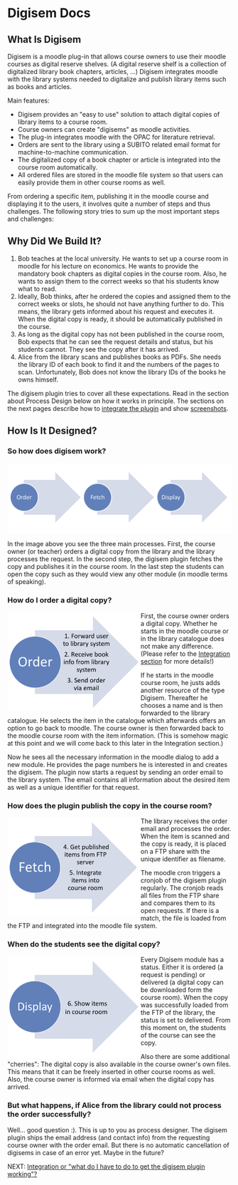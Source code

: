 Digisem Docs
============
<h2>What Is Digisem</h2>

<p>
Digisem is a moodle plug-in that allows course owners to use their moodle courses as digital reserve shelves. (A digital reserve shelf is a collection of digitalized library book chapters, articles, ...)  Digisem integrates moodle with the library systems needed to digitalize and publish library items such as books and articles. 
</p>

<p>Main features:</p>
<ul>
 <li>Digisem provides an "easy to use" solution to attach digital copies of library items to a course room.</li>
 <li>Course owners can create "digisems" as moodle activities. </li>
 <li>The plug-in integrates moodle with the OPAC for literature retrieval. </li>
 <li>Orders are sent to the library using a SUBITO related email format for machine-to-machine communication. </li>
 <li>The digitalized copy of a book chapter or article is integrated into the course room automatically. </li>
 <li>All ordered files are stored in the moodle file system so that users can easily provide them in other course rooms as well. </li>
</ul>

<p>From ordering a specific item, publishing it in the moodle course and displaying it to the users, it involves quite a number of steps and thus challenges. The following story tries to sum up the most important steps and challenges:</p>

<h2>Why Did We Build It?</h2>
<ol>
<li>Bob teaches at the local university. He wants to set up a course room in moodle for his lecture on economics. He wants to provide the mandatory book chapters as digital copies in the course room. Also, he wants to assign them to the correct weeks so that his students know what to read. </li>
<li>Ideally, Bob thinks, after he ordered the copies and assigned them to the correct weeks or slots, he should not have anything further to do. This means, the library gets informed about his request and executes it. When the digital copy is ready, it should be automatically published in the course. </li>
<li>As long as the digital copy has not been published in the course room, Bob expects that he can see the request details and status, but his students cannot. They see the copy after it has arrived. </li>
<li>Alice from the library scans and publishes books as PDFs. She needs the library ID of each book to find it and the numbers of the pages to scan. Unfortunately, Bob does not know the library IDs of the books he owns himself. </li>
</ol>

<p>The digisem plugin tries to cover all these expectations. Read in the section about Process Design below on how it works in principle. The sections on the next pages describe how to <a href="https://github.com/digisem/digisem-docs/blob/master/Integration.md">integrate the plugin</a> and show <a href="https://github.com/digisem/digisem-docs/blob/master/Screenshots.md">screenshots</a>. </p>


<h2>How Is It Designed?</h2>

<h3>So how does digisem work?</h3>
<img src="imgs/digisem-process.png" width=800 align="top" />
<p>In the image above you see the three main processes. First, the course owner (or teacher) orders a digital copy from the library and the library processes the request. In the second step, the digisem plugin fetches the copy and publishes it in the course room. In the last step the students can open the copy such as they would view any other module (in moodle terms of speaking). </p>

<h3>How do I order a digital copy?</h3>
<img src="imgs/digisem-order.png" width=300 align="left" />
<p>First, the course owner orders a digital copy. Whether he starts in the moodle course or in the library catalogue does not make any difference. (Please refer to the <a href="https://github.com/digisem/digisem-docs/blob/master/Integration.md">Integration section</a> for more details!)</p>

<p>If he starts in the moodle course room, he justs adds another resource of the type Digisem. Thereafter he chooses a name and is then forwarded to the library catalogue. He selects the item in the catalogue which afterwards offers an option to go back to moodle. The course owner is then forwarded back to the moodle course room with the item information. (This is somehow magic at this point and we will come back to this later in the Integration section.)</p>

<p>Now he sees all the necessary information in the moodle dialog to add a new module. He provides the page numbers he is interested in and creates the digisem. The plugin now starts a request by sending an order email to the library system. The email contains all information about the desired item as well as a unique identifier for that request.</p>

<h3>How does the plugin publish the copy in the course room?</h3>
<img src="imgs/digisem-fetch.png" width=300 align="left" />
<!--
<p>As you will read in the Integration section below, there is a contract with the library system regarding the publication of digital copies. We decided to use email, FTP and a cronjob. </p>
<p>Then it works as follows: The library receives an email containing all the necessary information when the course owner created the digisem. A unique identifier for the digisem is included in the email. -->
<p>The library receives the order email and processes the order. When the item is scanned and the copy is ready, it is placed on a FTP share with the unique identifier as filename. </p>
<p>The moodle cron triggers a cronjob of the digisem plugin regularly. The cronjob reads all files from the FTP share and compares them to its open requests. If there is a match, the file is loaded from the FTP and integrated into the moodle file system. </p>

<h3>When do the students see the digital copy?</h3>
<img src="imgs/digisem-display.png" width=300 align="left" />
<p>Every Digisem module has a status. Either it is ordered (a request is pending) or delivered (a digital copy can be downloaded form the course room). When the copy was successfully loaded from the FTP of the library, the status is set to delivered. From this moment on, the students of the course can see the copy.</p>

<p>Also there are some additional "cherries": The digital copy is also available in the course owner's own files. This means that it can be freely inserted in other course rooms as well. Also, the course owner is informed via email when the digital copy has arrived. </p>

<h3>But what happens, if Alice from the library could not process the order successfully?</h3>
<p>Well... good question :). This is up to you as process designer. The digisem plugin ships the email address (and contact info) from the requesting course owner with the order email. But there is no automatic cancellation of digisems in case of an error yet. Maybe in the future? </p>
<p>NEXT: <a href="https://github.com/digisem/digisem-docs/blob/master/Integration.md">Integration or "what do I have to do to get the digisem plugin working"?</a></p>
